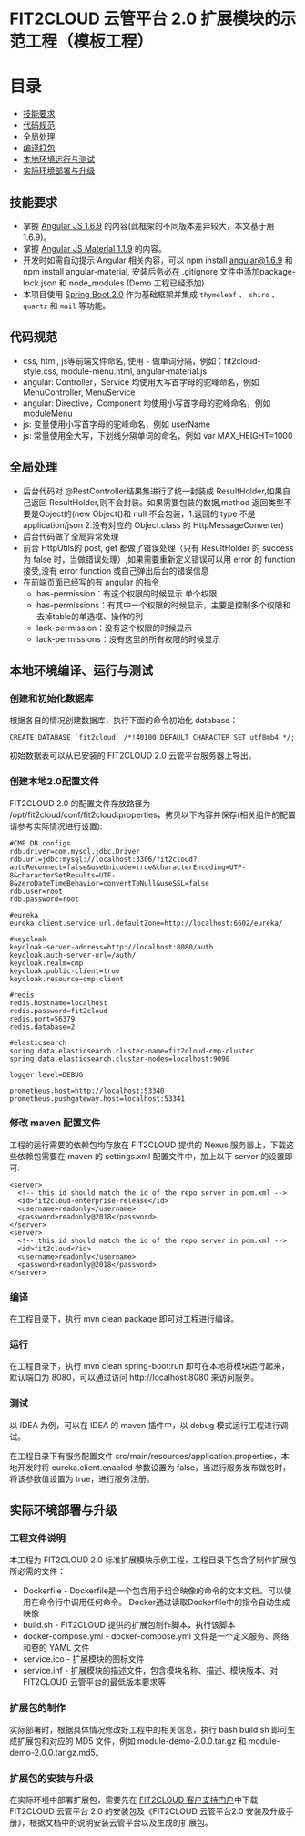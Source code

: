 # FIT2CLOUD 云管平台 2.0 扩展模块的示范工程（模板工程）


# 目录

- [技能要求](#技能要求)
- [代码规范](#代码规范)
- [全局处理](#全局处理)
- [编译打包](#编译打包)
- [本地环境运行与测试](#本地环境运行与测试)
- [实际环境部署与升级](#实际环境部署与升级)

## 技能要求

- 掌握 [Angular JS 1.6.9](https://angular.io/) 的内容(此框架的不同版本差异较大，本文基于用 1.6.9)。
- 掌握 [Angular JS Material 1.1.9](https://material.angularjs.org/) 的内容。
- 开发时如需自动提示 Angular 相关内容，可以 npm install angular@1.6.9 和 npm install angular-material, 安装后务必在 .gitignore 文件中添加package-lock.json 和 node_modules (Demo 工程已经添加)
- 本项目使用 [Spring Boot 2.0](https://spring.io) 作为基础框架并集成 `thymeleaf` 、 `shiro` 、 `quartz` 和 `mail` 等功能。

## 代码规范

- css, html, js等前端文件命名, 使用 `-` 做单词分隔，例如：fit2cloud-style.css, module-menu.html, angular-material.js
- angular: Controller，Service 均使用大写首字母的驼峰命名，例如 MenuController, MenuService
- angular: Directive，Component 均使用小写首字母的驼峰命名，例如 moduleMenu
- js: 变量使用小写首字母的驼峰命名，例如 userName
- js: 常量使用全大写，下划线分隔单词的命名，例如 var MAX_HEIGHT=1000


## 全局处理

- 后台代码对 @RestController结果集进行了统一封装成 ResultHolder,如果自己返回 ResultHolder,则不会封装。如果需要包装的数据,method 返回类型不要是Object的(new Object()和 null 不会包装，1.返回的 type 不是 application/json 2.没有对应的 Object.class 的 HttpMessageConverter)
- 后台代码做了全局异常处理
- 前台 HttpUtils的 post, get 都做了错误处理（只有 ResultHolder 的 success 为 false 时，当做错误处理）,如果需要重新定义错误可以用 error 的 function 接受,没有 error function 或自己弹出后台的错误信息
- 在前端页面已经写的有 angular 的指令 
  - has-permission：有这个权限的时候显示 单个权限  
  - has-permissions：有其中一个权限的时候显示，主要是控制多个权限和去掉table的单选框、操作的列
  - lack-permission：没有这个权限的时候显示
  - lack-permissions：没有这里的所有权限的时候显示


## 本地环境编译、运行与测试

### 创建和初始化数据库

根据各自的情况创建数据库，执行下面的命令初始化 database：
```
CREATE DATABASE `fit2cloud` /*!40100 DEFAULT CHARACTER SET utf8mb4 */;
```
初始数据表可以从已安装的 FIT2CLOUD 2.0 云管平台服务器上导出。

### 创建本地2.0配置文件

FIT2CLOUD 2.0 的配置文件存放路径为 /opt/fit2cloud/conf/fit2cloud.properties，拷贝以下内容并保存(相关组件的配置请参考实际情况进行设置):
```
#CMP DB configs
rdb.driver=com.mysql.jdbc.Driver
rdb.url=jdbc:mysql://localhost:3306/fit2cloud?autoReconnect=false&useUnicode=true&characterEncoding=UTF-8&characterSetResults=UTF-8&zeroDateTimeBehavior=convertToNull&useSSL=false
rdb.user=root
rdb.password=root

#eureka
eureka.client.service-url.defaultZone=http://localhost:6602/eureka/

#keycloak
keycloak-server-address=http://localhost:8080/auth
keycloak.auth-server-url=/auth/
keycloak.realm=cmp
keycloak.public-client=true
keycloak.resource=cmp-client

#redis
redis.hostname=localhost
redis.password=fit2cloud
redis.port=56379
redis.database=2

#elasticsearch
spring.data.elasticsearch.cluster-name=fit2cloud-cmp-cluster
spring.data.elasticsearch.cluster-nodes=localhost:9090

logger.level=DEBUG

prometheus.host=http://localhost:53340
prometheus.pushgateway.host=localhost:53341
```

### 修改 maven 配置文件

工程的运行需要的依赖包均存放在 FIT2CLOUD 提供的 Nexus 服务器上，下载这些依赖包需要在 maven 的 settings.xml 配置文件中，加上以下 server 的设置即可:
```
<server>
  <!-- this id should match the id of the repo server in pom.xml -->
  <id>fit2cloud-enterprise-release</id>
  <username>readonly</username>
  <password>readonly@2018</password>
</server>
<server>
  <!-- this id should match the id of the repo server in pom.xml -->
  <id>fit2cloud</id>
  <username>readonly</username>
  <password>readonly@2018</password>
</server>
```

### 编译

在工程目录下，执行 mvn clean package 即可对工程进行编译。

### 运行

在工程目录下，执行 mvn clean spring-boot:run 即可在本地将模块运行起来，默认端口为 8080，可以通过访问 http://localhost:8080 来访问服务。

### 测试

以 IDEA 为例，可以在 IDEA 的 maven 插件中，以 debug 模式运行工程进行调试。

在工程目录下有服务配置文件 src/main/resources/application.properties，本地开发时将 eureka.client.enabled 参数设置为 false，当进行服务发布做包时，将该参数值设置为 true，进行服务注册。

## 实际环境部署与升级

### 工程文件说明

本工程为 FIT2CLOUD 2.0 标准扩展模块示例工程，工程目录下包含了制作扩展包所必需的文件：
- Dockerfile - Dockerfile是一个包含用于组合映像的命令的文本文档。可以使用在命令行中调用任何命令。 Docker通过读取Dockerfile中的指令自动生成映像
- build.sh - FIT2CLOUD 提供的扩展包制作脚本，执行该脚本
- docker-compose.yml - docker-compose.yml 文件是一个定义服务、网络和卷的 YAML 文件
- service.ico - 扩展模块的图标文件
- service.inf - 扩展模块的描述文件，包含模块名称、描述、模块版本、对 FIT2CLOUD 云管平台的最低版本要求等

### 扩展包的制作

实际部署时，根据具体情况修改好工程中的相关信息，执行 bash build.sh 即可生成扩展包和对应的 MD5 文件，例如 module-demo-2.0.0.tar.gz 和 module-demo-2.0.0.tar.gz.md5。

### 扩展包的安装与升级

在实际环境中部署扩展包，需要先在 [FIT2CLOUD 客户支持门户](https://support.fit2cloud.com)中下载 FIT2CLOUD 云管平台 2.0 的安装包及《FIT2CLOUD 云管平台2.0 安装及升级手册》，根据文档中的说明安装云管平台以及生成的扩展包。
